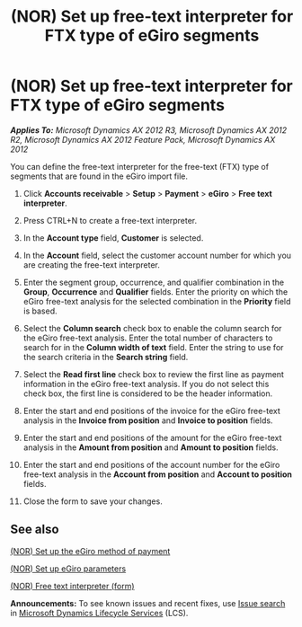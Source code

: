 ﻿---
title: (NOR) Set up free-text interpreter for FTX type of eGiro segments
TOCTitle: (NOR) Set up free-text interpreter for FTX type of eGiro segments
ms:assetid: eb71528d-6893-45fa-ae8d-881719ccd418
ms:mtpsurl: https://technet.microsoft.com/en-us/library/Gg243251(v=AX.60)
ms:contentKeyID: 36059873
ms.date: 04/18/2014
mtps_version: v=AX.60
---

# (NOR) Set up free-text interpreter for FTX type of eGiro segments 


_**Applies To:** Microsoft Dynamics AX 2012 R3, Microsoft Dynamics AX 2012 R2, Microsoft Dynamics AX 2012 Feature Pack, Microsoft Dynamics AX 2012_

You can define the free-text interpreter for the free-text (FTX) type of segments that are found in the eGiro import file.

1.  Click **Accounts receivable** \> **Setup** \> **Payment** \> **eGiro** \> **Free text interpreter**.

2.  Press CTRL+N to create a free-text interpreter.

3.  In the **Account type** field, **Customer** is selected.

4.  In the **Account** field, select the customer account number for which you are creating the free-text interpreter.

5.  Enter the segment group, occurrence, and qualifier combination in the **Group**, **Occurrence** and **Qualifier** fields. Enter the priority on which the eGiro free-text analysis for the selected combination in the **Priority** field is based.

6.  Select the **Column search** check box to enable the column search for the eGiro free-text analysis. Enter the total number of characters to search for in the **Column width of text** field. Enter the string to use for the search criteria in the **Search string** field.

7.  Select the **Read first line** check box to review the first line as payment information in the eGiro free-text analysis. If you do not select this check box, the first line is considered to be the header information.

8.  Enter the start and end positions of the invoice for the eGiro free-text analysis in the **Invoice from position** and **Invoice to position** fields.

9.  Enter the start and end positions of the amount for the eGiro free-text analysis in the **Amount from position** and **Amount to position** fields.

10. Enter the start and end positions of the account number for the eGiro free-text analysis in the **Account from position** and **Account to position** fields.

11. Close the form to save your changes.

## See also

[(NOR) Set up the eGiro method of payment](nor-set-up-the-egiro-method-of-payment.md)

[(NOR) Set up eGiro parameters](nor-set-up-egiro-parameters.md)

[(NOR) Free text interpreter (form)](https://technet.microsoft.com/en-us/library/hh227597\(v=ax.60\))

  
**Announcements:** To see known issues and recent fixes, use [Issue search](http://go.microsoft.com/fwlink/?linkid=389258) in [Microsoft Dynamics Lifecycle Services](http://go.microsoft.com/fwlink/?linkid=306505) (LCS).

